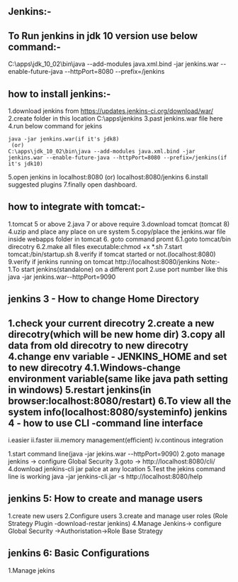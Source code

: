 Jenkins:-
---
To Run jenkins in jdk 10 version use below command:-
---
C:\apps\jdk_10_02\bin\java --add-modules java.xml.bind -jar jenkins.war --enable-future-java --httpPort=8080 --prefix=/jenkins


how to install jenkins:-
---
1.download jenkins from https://updates.jenkins-ci.org/download/war/
2.create folder in this location C:\apps\jenkins
3.past jenkins.war file here
4.run below command for jekins

	java -jar jenkins.war(if it's jdk8)
	 (or)
	C:\apps\jdk_10_02\bin\java --add-modules java.xml.bind -jar jenkins.war --enable-future-java --httpPort=8080 --prefix=/jenkins(if it's jdk10)
5.open jenkins in localhost:8080 (or) localhost:8080/jenkins
6.install suggested plugins
7.finally open dashboard.

how to integrate with tomcat:-
---

1.tomcat 5 or above
2.java 7 or above require
3.download tomcat (tomcat 8)
4.uzip and place any place on ure system
5.copy/place the jenkins.war file inside webapps folder in tomcat
6. goto command promt
  6.1.goto tomcat/bin direcotry
  6.2.make all files executable:chmod +x *.sh
7.start tomcat:/bin/startup.sh
8.verify if tomcat started or not.(localhost:8080)
9.verify if jenkins running on tomcat http://localhost:8080/jenkins
Note:-
1.To start jenkins(standalone) on a different port
2.use port number like this java -jar jenkins.war--httpPort=9090

jenkins 3 - How to change Home Directory
---
1.check your current direcotry
2.create a new direcotry(which will be new home dir)
3.copy all data from old direcotry to new direcotry
4.change env variable - JENKINS_HOME and set to new direcotry
 4.1.Windows-change environment variable(same like java path setting in windows) 
5.restart jenkins(in browser:localhost:8080/restart)
6.To view all the system info(localhost:8080/systeminfo)
jenkins 4 - how to use CLI -command line interface
---

i.easier
ii.faster
iii.memory management(efficient)
iv.continous integration

1.start command line(java -jar jekins.war --httpPort=9090)
2.goto manage jenkins -> configure Global Security
3.goto -> http://localhost:8080/cli/
4.download jenkins-cli jar palce at any location
5.Test the jekins command line is working
java -jar jenkins-cli.jar -s http://localhost:8080/help


jenkins 5: How to create and manage users
---
1.create new users
2.Configure users
3.create and manage user roles
	(Role Strategy Plugin -download-restar jenkins)
4.Manage Jenkins-> configure Global Security ->Authoristation->Role Base Strategy

jenkins 6: Basic Configurations
---
1.Manage jekins

	